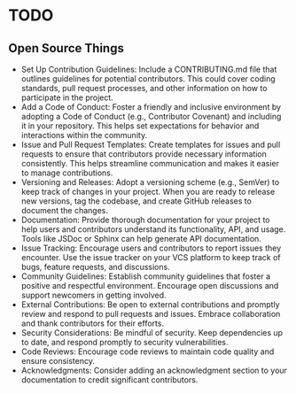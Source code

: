 # TODO

## Open Source Things

- Set Up Contribution Guidelines: Include a CONTRIBUTING.md file that outlines guidelines for potential contributors. This could cover coding standards, pull request processes, and other information on how to participate in the project.
- Add a Code of Conduct: Foster a friendly and inclusive environment by adopting a Code of Conduct (e.g., Contributor Covenant) and including it in your repository. This helps set expectations for behavior and interactions within the community.
- Issue and Pull Request Templates: Create templates for issues and pull requests to ensure that contributors provide necessary information consistently. This helps streamline communication and makes it easier to manage contributions.
- Versioning and Releases: Adopt a versioning scheme (e.g., SemVer) to keep track of changes in your project. When you are ready to release new versions, tag the codebase, and create GitHub releases to document the changes.
- Documentation: Provide thorough documentation for your project to help users and contributors understand its functionality, API, and usage. Tools like JSDoc or Sphinx can help generate API documentation.
- Issue Tracking: Encourage users and contributors to report issues they encounter. Use the issue tracker on your VCS platform to keep track of bugs, feature requests, and discussions.
- Community Guidelines: Establish community guidelines that foster a positive and respectful environment. Encourage open discussions and support newcomers in getting involved.
- External Contributions: Be open to external contributions and promptly review and respond to pull requests and issues. Embrace collaboration and thank contributors for their efforts.
- Security Considerations: Be mindful of security. Keep dependencies up to date, and respond promptly to security vulnerabilities.
- Code Reviews: Encourage code reviews to maintain code quality and ensure consistency.
- Acknowledgments: Consider adding an acknowledgment section to your documentation to credit significant contributors.
